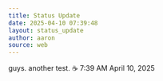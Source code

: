 ```yaml
---
title: Status Update
date: 2025-04-10 07:39:48
layout: status_update
author: aaron
source: web
---
```

guys. another test. ☕️ 7:39 AM April 10, 2025
